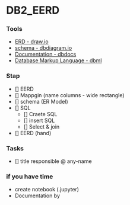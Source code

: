 # DB2_EERD

### Tools 
 
- [ERD - draw.io](https://draw.io)
- [schema - dbdiagram.io](https://dbdiagram.io/home)
- [Documentation - dbdocs](https://dbdocs.io/?utm_source=dbdiagram)
- [Database Markup Language - dbml](https://www.dbml.org/home/#intro)

### Stap

- [] EERD
- [] Mappgin (name columns - wide rectangle)
- [] schema (ER Model)
- [] SQL
  - [] Craete SQL
  - [] insert SQL
  - []  Select & join
-  [] EERD (hand)


 ### Tasks
 
 - [] title  responsible @ any-name 


### if you have time 

- create notebook (.jupyter)
- Documentation by 

 
